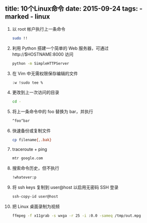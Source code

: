 title: 10个Linux命令
date: 2015-09-24
tags:
    - marked
    - linux
---

1. 以 root 帐户执行上一条命令

    ```bash
    sudo !!
    ```

2. 利用 Python 搭建一个简单的 Web 服务器，可通过 http://$HOSTNAME:8000 访问

    ```bash
    python -m SimpleHTTPServer
    ```

3. 在 Vim 中无需权限保存编辑的文件
        
    ```bash
    :w !sudo tee %
    ```

4. 更改到上一次访问的目录

    ```bash
    cd -
    ```

5. 将上一条命令中的 foo 替换为 bar，并执行

    ```bash
    ^foo^bar
    ```

6. 快速备份或复制文件

    ```bash
    cp filename{,.bak}
    ```

7. traceroute + ping

    ```bash
    mtr google.com
    ```

8. 搜索命令历史，但不执行

    ```bash
    !whatever:p
    ```

9. 将 ssh keys 复制到 user@host 以启用无密码 SSH 登录

    ```bash
    ssh-copy-id user@host
    ```

10. 把 Linux 桌面录制为视频

    ```bash
    ffmpeg -f x11grab -s wxga -r 25 -i :0.0 -sameq /tmp/out.mpg
    ```